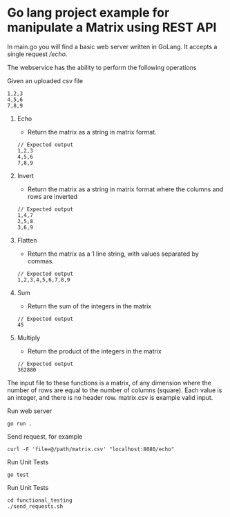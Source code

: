 # Go lang project example for manipulate a Matrix using REST API

In main.go you will find a basic web server written in GoLang. It accepts a single request _/echo_. 

The webservice has the ability to perform the following operations

Given an uploaded csv file
```
1,2,3
4,5,6
7,8,9
```

1. Echo 
    - Return the matrix as a string in matrix format.
    
    ```
    // Expected output
    1,2,3
    4,5,6
    7,8,9
    ``` 
2. Invert
    - Return the matrix as a string in matrix format where the columns and rows are inverted
    ```
    // Expected output
    1,4,7
    2,5,8
    3,6,9
    ``` 
3. Flatten
    - Return the matrix as a 1 line string, with values separated by commas.
    ```
    // Expected output
    1,2,3,4,5,6,7,8,9
    ``` 
4. Sum
    - Return the sum of the integers in the matrix
    ```
    // Expected output
    45
    ``` 
5. Multiply
    - Return the product of the integers in the matrix
    ```
    // Expected output
    362880
    ``` 

The input file to these functions is a matrix, of any dimension where the number of rows are equal to the number of columns (square). Each value is an integer, and there is no header row. matrix.csv is example valid input.  

Run web server
```
go run .
```

Send request, for example
```
curl -F 'file=@/path/matrix.csv' "localhost:8080/echo"
```

Run Unit Tests
```
go test
```

Run Unit Tests
```
cd functional_testing
./send_requests.sh
```
